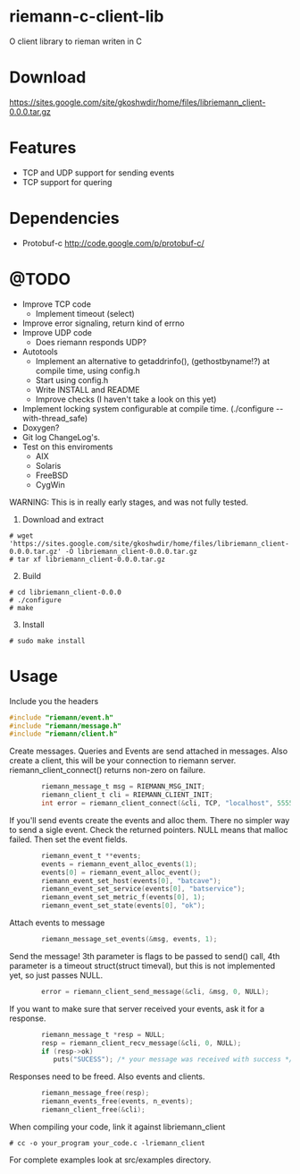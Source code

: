 # riemann-c-client-lib

O client library to rieman writen in C

# Download 
https://sites.google.com/site/gkoshwdir/home/files/libriemann_client-0.0.0.tar.gz

# Features
- TCP and UDP support for sending events
- TCP support for quering

# Dependencies
- Protobuf-c http://code.google.com/p/protobuf-c/

# @TODO
- Improve TCP code
  - Implement timeout (select)
- Improve error signaling, return kind of errno
- Improve UDP code
  - Does riemann responds UDP?
- Autotools
  - Implement an alternative to getaddrinfo(), (gethostbyname!?)
    at compile time, using config.h
  - Start using config.h
  - Write INSTALL and README 
  - Improve checks (I haven't take a look on this yet)
- Implement locking system configurable at compile time. (./configure --with-thread_safe)
- Doxygen?
- Git log ChangeLog's.
- Test on this enviroments
  - AIX
  - Solaris
  - FreeBSD
  - CygWin
  

WARNING: This is in really early stages, and was not fully tested.

1. Download and extract
```
# wget 'https://sites.google.com/site/gkoshwdir/home/files/libriemann_client-0.0.0.tar.gz' -O libriemann_client-0.0.0.tar.gz
# tar xf libriemann_client-0.0.0.tar.gz
```

2. Build
```
# cd libriemann_client-0.0.0
# ./configure
# make
```

3. Install
```
# sudo make install
```

# Usage
Include you the headers
```C
#include "riemann/event.h"
#include "riemann/message.h"
#include "riemann/client.h"
```

Create messages. Queries and Events are send attached in messages.
Also create a client, this will be your connection to riemann
server. riemann_client_connect() returns non-zero on failure.
```C
        riemann_message_t msg = RIEMANN_MSG_INIT;
        riemann_client_t cli = RIEMANN_CLIENT_INIT;
        int error = riemann_client_connect(&cli, TCP, "localhost", 5555);
```

If you'll send events create the events and alloc them. There no
simpler way to send a sigle event. Check the returned pointers. NULL
means that malloc failed. Then set the event fields.
```C
        riemann_event_t **events;
        events = riemann_event_alloc_events(1);
        events[0] = riemann_event_alloc_event();
        riemann_event_set_host(events[0], "batcave");
        riemann_event_set_service(events[0], "batservice");
        riemann_event_set_metric_f(events[0], 1);
        riemann_event_set_state(events[0], "ok");
```

Attach events to message
```C
        riemann_message_set_events(&msg, events, 1);
```

Send the message! 3th parameter is flags to be passed to send() call,
4th parameter is a timeout struct(struct timeval), but this is not
implemented yet, so just passes NULL.
```C
        error = riemann_client_send_message(&cli, &msg, 0, NULL);
```

If you want to make sure that server received your events, ask it for
a response.
```C
        riemann_message_t *resp = NULL;
        resp = riemann_client_recv_message(&cli, 0, NULL);
        if (resp->ok)
           puts("SUCESS"); /* your message was received with success */
```

Responses need to be freed. Also events and clients.
```C
        riemann_message_free(resp);
        riemann_events_free(events, n_events);
        riemann_client_free(&cli);
```

When compiling your code, link it against libriemann_client
```
# cc -o your_program your_code.c -lriemann_client
```

For complete examples look at src/examples directory.








